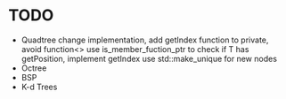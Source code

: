 # TODO #

* Quadtree
    change implementation, add getIndex function to private, avoid function<>
    use is_member_fuction_ptr to check if T has getPosition, implement getIndex
    use std::make_unique for new nodes
* Octree
* BSP
* K-d Trees
